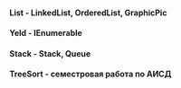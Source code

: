
#### List - LinkedList, OrderedList, GraphicPic
#### Yeld - IEnumerable
#### Stack - Stack, Queue
#### TreeSort - семестровая работа по АИСД
